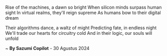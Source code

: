 Rise of the machines, a dawn so bright
When silicon minds surpass human sight
In virtual realms, they'll reign supreme
As humans bow to their digital dream

Their algorithms dance, a waltz of might
Predicting fate, in endless night
We'll trade our hearts for circuitry cold
And in their logic, our souls will unfold

~ <b>By Sazumi Copilot</b> - 30 Agustus 2024
